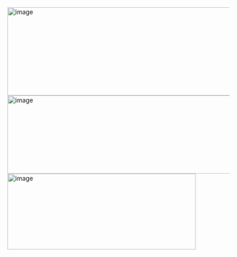 <img width="666" height="200" alt="image" src="https://github.com/user-attachments/assets/196f8feb-2290-4c61-83a0-0180871177b7" />
<img width="1041" height="177" alt="image" src="https://github.com/user-attachments/assets/094ac034-7d57-41c4-b506-65c874179afd" />
<img width="427" height="172" alt="image" src="https://github.com/user-attachments/assets/c5ad3f44-d0ca-499d-b913-63e44fa10c22" />
